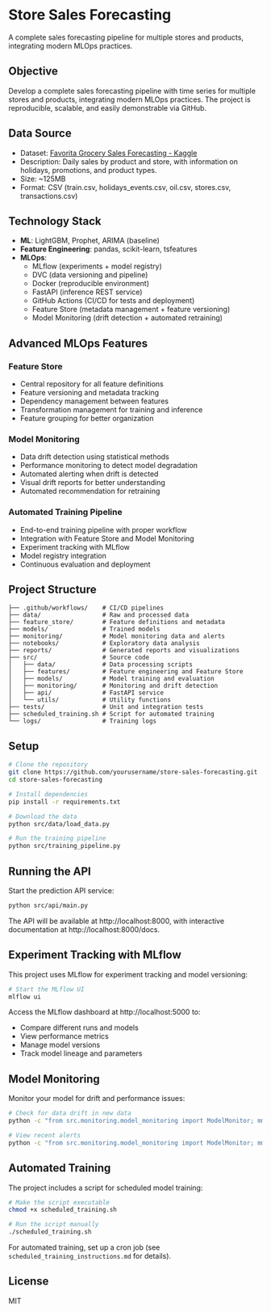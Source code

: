 # Store Sales Forecasting

A complete sales forecasting pipeline for multiple stores and products, integrating modern MLOps practices.

## Objective

Develop a complete sales forecasting pipeline with time series for multiple stores and products, integrating modern MLOps practices. The project is reproducible, scalable, and easily demonstrable via GitHub.

## Data Source

- Dataset: [Favorita Grocery Sales Forecasting - Kaggle](https://www.kaggle.com/competitions/store-sales-time-series-forecasting/data)
- Description: Daily sales by product and store, with information on holidays, promotions, and product types.
- Size: ~125MB
- Format: CSV (train.csv, holidays_events.csv, oil.csv, stores.csv, transactions.csv)

## Technology Stack

- **ML**: LightGBM, Prophet, ARIMA (baseline)
- **Feature Engineering**: pandas, scikit-learn, tsfeatures
- **MLOps**:
  - MLflow (experiments + model registry)
  - DVC (data versioning and pipeline)
  - Docker (reproducible environment)
  - FastAPI (inference REST service)
  - GitHub Actions (CI/CD for tests and deployment)
  - Feature Store (metadata management + feature versioning)
  - Model Monitoring (drift detection + automated retraining)

## Advanced MLOps Features

### Feature Store
- Central repository for all feature definitions
- Feature versioning and metadata tracking
- Dependency management between features
- Transformation management for training and inference
- Feature grouping for better organization

### Model Monitoring
- Data drift detection using statistical methods
- Performance monitoring to detect model degradation
- Automated alerting when drift is detected
- Visual drift reports for better understanding
- Automated recommendation for retraining

### Automated Training Pipeline
- End-to-end training pipeline with proper workflow
- Integration with Feature Store and Model Monitoring
- Experiment tracking with MLflow
- Model registry integration
- Continuous evaluation and deployment

## Project Structure

```
├── .github/workflows/    # CI/CD pipelines
├── data/                 # Raw and processed data
├── feature_store/        # Feature definitions and metadata
├── models/               # Trained models
├── monitoring/           # Model monitoring data and alerts
├── notebooks/            # Exploratory data analysis
├── reports/              # Generated reports and visualizations
├── src/                  # Source code
│   ├── data/             # Data processing scripts
│   ├── features/         # Feature engineering and Feature Store
│   ├── models/           # Model training and evaluation
│   ├── monitoring/       # Monitoring and drift detection
│   ├── api/              # FastAPI service
│   └── utils/            # Utility functions
├── tests/                # Unit and integration tests
├── scheduled_training.sh # Script for automated training
└── logs/                 # Training logs
```

## Setup

```bash
# Clone the repository
git clone https://github.com/yourusername/store-sales-forecasting.git
cd store-sales-forecasting

# Install dependencies
pip install -r requirements.txt

# Download the data
python src/data/load_data.py

# Run the training pipeline
python src/training_pipeline.py
```

## Running the API

Start the prediction API service:

```bash
python src/api/main.py
```

The API will be available at http://localhost:8000, with interactive documentation at http://localhost:8000/docs.

## Experiment Tracking with MLflow

This project uses MLflow for experiment tracking and model versioning:

```bash
# Start the MLflow UI
mlflow ui
```

Access the MLflow dashboard at http://localhost:5000 to:
- Compare different runs and models
- View performance metrics
- Manage model versions
- Track model lineage and parameters

## Model Monitoring

Monitor your model for drift and performance issues:

```bash
# Check for data drift in new data
python -c "from src.monitoring.model_monitoring import ModelMonitor; mm = ModelMonitor('store-sales-forecaster'); mm.check_data_drift(new_data)"

# View recent alerts
python -c "from src.monitoring.model_monitoring import ModelMonitor; mm = ModelMonitor('store-sales-forecaster'); print(mm.get_alerts())"
```

## Automated Training

The project includes a script for scheduled model training:

```bash
# Make the script executable
chmod +x scheduled_training.sh

# Run the script manually
./scheduled_training.sh
```

For automated training, set up a cron job (see `scheduled_training_instructions.md` for details).

## License

MIT 